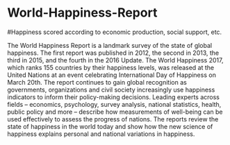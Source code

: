 # World-Happiness-Report

#Happiness scored according to economic production, social support, etc.

The World Happiness Report is a landmark survey of the state of global happiness. The first report was published in 2012, the second in 2013, the third in 2015, and the fourth 
in the 2016 Update. The World Happiness 2017, which ranks 155 countries by their happiness levels, was released at the United Nations at an event celebrating International Day of 
Happiness on March 20th. The report continues to gain global recognition as governments, organizations and civil society increasingly use happiness indicators to inform their 
policy-making decisions. Leading experts across fields – economics, psychology, survey analysis, national statistics, health, public policy and more – describe how measurements of
well-being can be used effectively to assess the progress of nations. The reports review the state of happiness in the world today and show how the new science of happiness 
explains personal and national variations in happiness.
